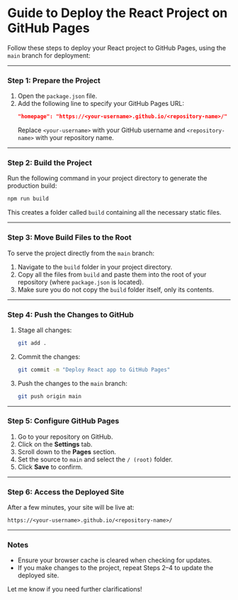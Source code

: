 
# Guide to Deploy the React Project on GitHub Pages

Follow these steps to deploy your React project to GitHub Pages, using the `main` branch for deployment:

---

### Step 1: Prepare the Project
1. Open the `package.json` file.
2. Add the following line to specify your GitHub Pages URL:
   ```json
   "homepage": "https://<your-username>.github.io/<repository-name>/"
   ```
   Replace `<your-username>` with your GitHub username and `<repository-name>` with your repository name.

---

### Step 2: Build the Project
Run the following command in your project directory to generate the production build:
```bash
npm run build
```
This creates a folder called `build` containing all the necessary static files.

---

### Step 3: Move Build Files to the Root
To serve the project directly from the `main` branch:
1. Navigate to the `build` folder in your project directory.
2. Copy all the files from `build` and paste them into the root of your repository (where `package.json` is located).
3. Make sure you do not copy the `build` folder itself, only its contents.

---

### Step 4: Push the Changes to GitHub
1. Stage all changes:
   ```bash
   git add .
   ```
2. Commit the changes:
   ```bash
   git commit -m "Deploy React app to GitHub Pages"
   ```
3. Push the changes to the `main` branch:
   ```bash
   git push origin main
   ```

---

### Step 5: Configure GitHub Pages
1. Go to your repository on GitHub.
2. Click on the **Settings** tab.
3. Scroll down to the **Pages** section.
4. Set the source to `main` and select the `/ (root)` folder.
5. Click **Save** to confirm.

---

### Step 6: Access the Deployed Site
After a few minutes, your site will be live at:
```
https://<your-username>.github.io/<repository-name>/
```

---

### Notes
- Ensure your browser cache is cleared when checking for updates.
- If you make changes to the project, repeat Steps 2–4 to update the deployed site.

Let me know if you need further clarifications!
